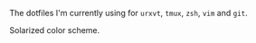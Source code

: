 The dotfiles I'm currently using for `urxvt`, `tmux`, `zsh`, `vim` and `git`.

Solarized color scheme.
